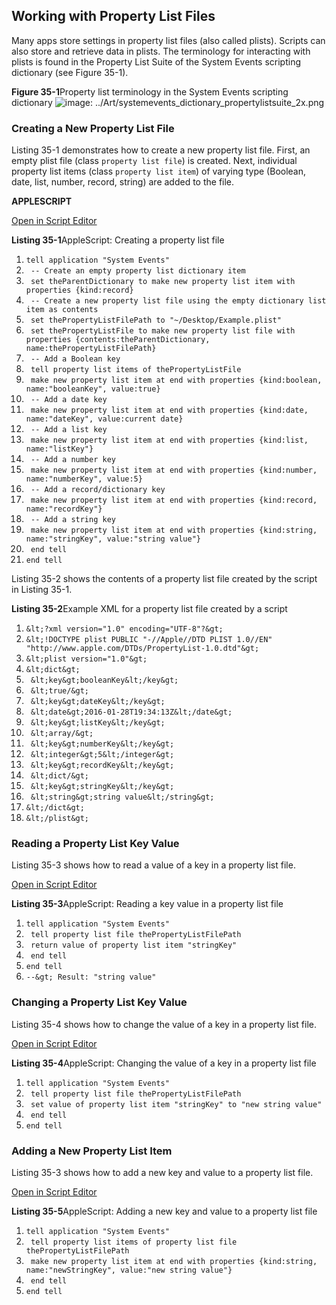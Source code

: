 <a id="//apple_ref/doc/uid/TP40016239-CH66"></a><a id="//apple_ref/doc/uid/TP40016239-CH66-SW1"></a>
<a id="//apple_ref/doc/uid/TP40016239-CH65"></a><a id="//apple_ref/doc/uid/TP40016239-CH65-SW1"></a>

## Working with Property List Files

Many apps store settings in property list files (also called plists). Scripts can also store and retrieve data in plists. The terminology for interacting with plists is found in the Property List Suite of the System Events scripting dictionary (see Figure 35-1).

<a id="//apple_ref/doc/uid/TP40016239-CH66-SW4"></a>
**Figure 35-1**Property list terminology in the System Events scripting dictionary
![image: ../Art/systemevents_dictionary_propertylistsuite_2x.png](https://developer.apple.com/library/archive/mac-automation-scripting-guide/Art/systemevents_dictionary_propertylistsuite_2x.png)

<a id="//apple_ref/doc/uid/TP40016239-CH66-SW7"></a>

### Creating a New Property List File

Listing 35-1 demonstrates how to create a new property list file. First, an empty plist file (class `property list file`) is created. Next, individual property list items (class `property list item`) of varying type (Boolean, date, list, number, record, string) are added to the file.

**APPLESCRIPT**

[Open in Script Editor](https://developer.apple.com/library/archive/mac-automation-scripting-guide/applescript:/com.apple.scripteditor?action=new&script=tell%20application%20%22System%20Events%22%0A%20%20%20%20--%20Create%20an%20empty%20property%20list%20dictionary%20item%0A%20%20%20%20set%20theParentDictionary%20to%20make%20new%20property%20list%20item%20with%20properties%20%7Bkind%3Arecord%7D%0A%0A%20%20%20%20--%20Create%20a%20new%20property%20list%20file%20using%20the%20empty%20dictionary%20list%20item%20as%20contents%0A%20%20%20%20set%20thePropertyListFilePath%20to%20%22~%2FDesktop%2FExample.plist%22%0A%0A%20%20%20%20set%20thePropertyListFile%20to%20make%20new%20property%20list%20file%20with%20properties%20%7Bcontents%3AtheParentDictionary%2C%20name%3AthePropertyListFilePath%7D%0A%0A%20%20%20%20--%20Add%20a%20Boolean%20key%0A%20%20%20%20tell%20property%20list%20items%20of%20thePropertyListFile%0A%20%20%20%20%20%20%20%20make%20new%20property%20list%20item%20at%20end%20with%20properties%20%7Bkind%3Aboolean%2C%20name%3A%22booleanKey%22%2C%20value%3Atrue%7D%0A%0A%20%20%20%20%20%20%20%20--%20Add%20a%20date%20key%0A%20%20%20%20%20%20%20%20make%20new%20property%20list%20item%20at%20end%20with%20properties%20%7Bkind%3Adate%2C%20name%3A%22dateKey%22%2C%20value%3Acurrent%20date%7D%0A%0A%20%20%20%20%20%20%20%20--%20Add%20a%20list%20key%0A%20%20%20%20%20%20%20%20make%20new%20property%20list%20item%20at%20end%20with%20properties%20%7Bkind%3Alist%2C%20name%3A%22listKey%22%7D%0A%0A%20%20%20%20%20%20%20%20--%20Add%20a%20number%20key%0A%20%20%20%20%20%20%20%20make%20new%20property%20list%20item%20at%20end%20with%20properties%20%7Bkind%3Anumber%2C%20name%3A%22numberKey%22%2C%20value%3A5%7D%0A%0A%20%20%20%20%20%20%20%20--%20Add%20a%20record%2Fdictionary%20key%0A%20%20%20%20%20%20%20%20make%20new%20property%20list%20item%20at%20end%20with%20properties%20%7Bkind%3Arecord%2C%20name%3A%22recordKey%22%7D%0A%0A%20%20%20%20%20%20%20%20--%20Add%20a%20string%20key%0A%20%20%20%20%20%20%20%20make%20new%20property%20list%20item%20at%20end%20with%20properties%20%7Bkind%3Astring%2C%20name%3A%22stringKey%22%2C%20value%3A%22string%20value%22%7D%0A%20%20%20%20end%20tell%0Aend%20tell)

<a id="//apple_ref/doc/uid/TP40016239-CH66-SW2"></a>
**Listing 35-1**AppleScript: Creating a property list file

1. `tell application "System Events"`
2. ` -- Create an empty property list dictionary item`
3. ` set theParentDictionary to make new property list item with properties {kind:record}`
5. ` -- Create a new property list file using the empty dictionary list item as contents`
6. ` set thePropertyListFilePath to "~/Desktop/Example.plist"`
8. ` set thePropertyListFile to make new property list file with properties {contents:theParentDictionary, name:thePropertyListFilePath}`
10. ` -- Add a Boolean key`
11. ` tell property list items of thePropertyListFile`
12. ` make new property list item at end with properties {kind:boolean, name:"booleanKey", value:true}`
14. ` -- Add a date key`
15. ` make new property list item at end with properties {kind:date, name:"dateKey", value:current date}`
17. ` -- Add a list key`
18. ` make new property list item at end with properties {kind:list, name:"listKey"}`
20. ` -- Add a number key`
21. ` make new property list item at end with properties {kind:number, name:"numberKey", value:5}`
23. ` -- Add a record/dictionary key`
24. ` make new property list item at end with properties {kind:record, name:"recordKey"}`
26. ` -- Add a string key`
27. ` make new property list item at end with properties {kind:string, name:"stringKey", value:"string value"}`
28. ` end tell`
29. `end tell`

Listing 35-2 shows the contents of a property list file created by the script in Listing 35-1.

<a id="//apple_ref/doc/uid/TP40016239-CH66-SW3"></a>
**Listing 35-2**Example XML for a property list file created by a script

1. `&lt;?xml version="1.0" encoding="UTF-8"?&gt;`
2. `&lt;!DOCTYPE plist PUBLIC "-//Apple//DTD PLIST 1.0//EN" "http://www.apple.com/DTDs/PropertyList-1.0.dtd"&gt;`
3. `&lt;plist version="1.0"&gt;`
4. `&lt;dict&gt;`
5. ` &lt;key&gt;booleanKey&lt;/key&gt;`
6. ` &lt;true/&gt;`
7. ` &lt;key&gt;dateKey&lt;/key&gt;`
8. ` &lt;date&gt;2016-01-28T19:34:13Z&lt;/date&gt;`
9. ` &lt;key&gt;listKey&lt;/key&gt;`
10. ` &lt;array/&gt;`
11. ` &lt;key&gt;numberKey&lt;/key&gt;`
12. ` &lt;integer&gt;5&lt;/integer&gt;`
13. ` &lt;key&gt;recordKey&lt;/key&gt;`
14. ` &lt;dict/&gt;`
15. ` &lt;key&gt;stringKey&lt;/key&gt;`
16. ` &lt;string&gt;string value&lt;/string&gt;`
17. `&lt;/dict&gt;`
18. `&lt;/plist&gt;`

<a id="//apple_ref/doc/uid/TP40016239-CH66-SW8"></a>

### Reading a Property List Key Value

Listing 35-3 shows how to read a value of a key in a property list file.

[Open in Script Editor](https://developer.apple.com/library/archive/mac-automation-scripting-guide/applescript:/com.apple.scripteditor?action=new&script=tell%20application%20%22System%20Events%22%0A%20%20%20%20tell%20property%20list%20file%20thePropertyListFilePath%0A%20%20%20%20%20%20%20%20return%20value%20of%20property%20list%20item%20%22stringKey%22%0A%20%20%20%20end%20tell%0Aend%20tell%0A--%3E%20Result%3A%20%22string%20value%22)

<a id="//apple_ref/doc/uid/TP40016239-CH66-SW5"></a>
**Listing 35-3**AppleScript: Reading a key value in a property list file

1. `tell application "System Events"`
2. ` tell property list file thePropertyListFilePath`
3. ` return value of property list item "stringKey"`
4. ` end tell`
5. `end tell`
6. `--&gt; Result: "string value"`

<a id="//apple_ref/doc/uid/TP40016239-CH66-SW9"></a>

### Changing a Property List Key Value

Listing 35-4 shows how to change the value of a key in a property list file.

[Open in Script Editor](https://developer.apple.com/library/archive/mac-automation-scripting-guide/applescript:/com.apple.scripteditor?action=new&script=tell%20application%20%22System%20Events%22%0A%20%20%20%20tell%20property%20list%20file%20thePropertyListFilePath%0A%20%20%20%20%20%20%20%20set%20value%20of%20property%20list%20item%20%22stringKey%22%20to%20%22new%20string%20value%22%0A%20%20%20%20end%20tell%0Aend%20tell)

<a id="//apple_ref/doc/uid/TP40016239-CH66-SW6"></a>
**Listing 35-4**AppleScript: Changing the value of a key in a property list file

1. `tell application "System Events"`
2. ` tell property list file thePropertyListFilePath`
3. ` set value of property list item "stringKey" to "new string value"`
4. ` end tell`
5. `end tell`

<a id="//apple_ref/doc/uid/TP40016239-CH66-SW10"></a>

### Adding a New Property List Item

Listing 35-3 shows how to add a new key and value to a property list file.

[Open in Script Editor](https://developer.apple.com/library/archive/mac-automation-scripting-guide/applescript:/com.apple.scripteditor?action=new&script=tell%20application%20%22System%20Events%22%0A%20%20%20%20tell%20property%20list%20items%20of%20property%20list%20file%20thePropertyListFilePath%0A%20%20%20%20%20%20%20%20make%20new%20property%20list%20item%20at%20end%20with%20properties%20%7Bkind%3Astring%2C%20name%3A%22newStringKey%22%2C%20value%3A%22new%20string%20value%22%7D%0A%20%20%20%20end%20tell%0Aend%20tell)

<a id="//apple_ref/doc/uid/TP40016239-CH66-SW11"></a>
**Listing 35-5**AppleScript: Adding a new key and value to a property list file

1. `tell application "System Events"`
2. ` tell property list items of property list file thePropertyListFilePath`
3. ` make new property list item at end with properties {kind:string, name:"newStringKey", value:"new string value"}`
4. ` end tell`
5. `end tell`
